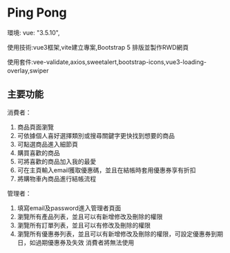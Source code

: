 # Ping Pong

環境: vue: "3.5.10",  

使用技術:vue3框架,vite建立專案,Bootstrap 5 排版並製作RWD網頁  

使用套件:vee-validate,axios,sweetalert,bootstrap-icons,vue3-loading-overlay,swiper  　　

## 主要功能　

消費者：　　

1. 商品頁面瀏覽
2. 可依據個人喜好選擇類別或搜尋關鍵字更快找到想要的商品
3. 可點選商品進入細節頁
4. 購買喜歡的商品
5. 可將喜歡的商品加入我的最愛
6. 可在主頁輸入email獲取優惠碼，並且在結帳時套用優惠券享有折扣
7. 將購物車內商品進行結帳流程


管理者：　　

1. 填寫email及password進入管理者頁面
2. 瀏覽所有產品列表，並且可以有新增修改及刪除的權限
3. 瀏覽所有訂單列表，並且可以有修改及刪除的權限
4. 瀏覽所有優惠券列表，並且可以有新增修改及刪除的權限，可設定優惠券到期日，如過期優惠券及失效 消費者將無法使用
